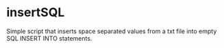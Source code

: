 # insertSQL
Simple script that inserts space separated values from a txt file into empty SQL INSERT INTO statements.
